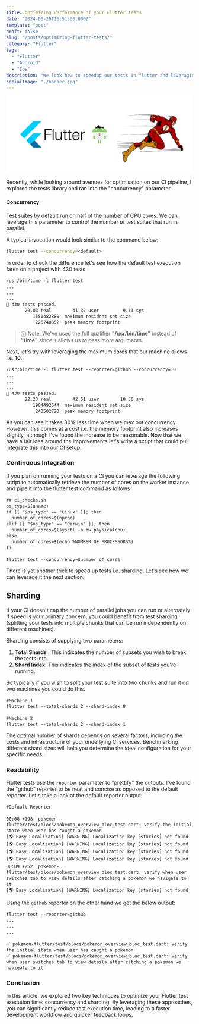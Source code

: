 ```yaml
---
title: Optimizing Performance of your Flutter tests
date: "2024-03-29T16:51:00.000Z"
template: "post"
draft: false
slug: "/posts/optimizing-flutter-tests/"
category: "Flutter"
tags:
  - "Flutter"
  - "Android"
  - "Ios"
description: "We look how to speedup our tests in flutter and leveraging some options to improve readability on our CI."
socialImage: "./banner.jpg"
---
```


![Banner graphic Kotlin](banner.jpg)

Recently, while looking around avenues for optimisation on our CI pipeline, I explored the tests library and ran into
the "concurrency" parameter.

#### Concurrency

Test suites by default run on half of the number of CPU cores. We can leverage this parameter to control the number of
test suites that run in parallel.

A typical invocation would look similar to the command below:

```bash
flutter test --concurrency=<default>
```

In order to check the difference let's see how the default test execution fares on a project with 430 tests.

```shell
/usr/bin/time -l flutter test
...
...
...
🎉 430 tests passed.
       29.03 real        41.32 user         9.33 sys
          1551482880  maximum resident set size
           226740352  peak memory footprint
```

> ⓘ Note: We've used the full qualifier **"/usr/bin/time"** instead of **"time"** since it allows us to pass more arguments.


Next, let's try with leveraging the maximum cores that our machine allows i.e. **10**.

```shell
/usr/bin/time -l flutter test --reporter=github --concurrency=10
...
...
...
🎉 430 tests passed.
       22.23 real        42.51 user        10.56 sys
          1904492544  maximum resident set size
           240502720  peak memory footprint

```

As you can see it takes 30% less time when we max out concurrency. However, this comes at a cost i.e. the memory
footprint also increases slightly, although I've found the increase to be reasonable. Now that we have a fair idea
around the improvements let's write a script that could pull integrate this into our CI setup.

### Continuous Integration

If you plan on running your tests on a CI you can leverage the following script to automatically retrieve the number of
cores on the worker instance and pipe it into the flutter test command as follows

```shell
## ci_checks.sh
os_type=$(uname)
if [[ "$os_type" == "Linux" ]]; then
  number_of_cores=$(nproc)
elif [[ "$os_type" == "Darwin" ]]; then
  number_of_cores=$(sysctl -n hw.physicalcpu)
else
  number_of_cores=$(echo %NUMBER_OF_PROCESSORS%)
fi

flutter test --concurrency=$number_of_cores
```

There is yet another trick to speed up tests i.e. sharding. Let's see how we can leverage it the next section.

## Sharding

If your CI doesn't cap the number of parallel jobs you can run or alternately if speed is your primary concern, you
could benefit from test sharding (splitting your tests into multiple  chunks that can be run independently on different machines).

Sharding consists of supplying two parameters:

1. **Total Shards** : This indicates the number of subsets you wish to break the tests into.
2. **Shard Index**: This indicates the index of the subset of tests you're running.

So typically if you wish to split your test suite into two chunks and run it on two machines you could do this.

```shell
#Machine 1
flutter test --total-shards 2 --shard-index 0

#Machine 2
flutter test --total-shards 2 --shard-index 1
```

The optimal number of shards depends on several factors, including the costs and infrastructure of your underlying CI services. Benchmarking different shard sizes will help you determine the ideal configuration for your specific needs.

### Readability

Flutter tests use the `reporter` parameter to "prettify" the outputs. I've found the "github" reporter to be neat and
concise as opposed to the default reporter. Let's take a look at the default reporter output:

```shell
#Default Reporter

00:08 +198: pokemon-flutter/test/blocs/pokemon_overview_bloc_test.dart: verify the initial state when user has caught a pokemon
[🌎 Easy Localization] [WARNING] Localization key [stories] not found
[🌎 Easy Localization] [WARNING] Localization key [stories] not found
[🌎 Easy Localization] [WARNING] Localization key [stories] not found
[🌎 Easy Localization] [WARNING] Localization key [stories] not found
00:09 +252: pokemon-flutter/test/blocs/pokemon_overview_bloc_test.dart: verify when user switches tab to view details after catching a pokemon we navigate to it
[🌎 Easy Localization] [WARNING] Localization key [stories] not found

```

Using the `github` reporter on the other hand we get the below output:

```shell
flutter test --reporter=github
...
...
...

✅ pokemon-flutter/test/blocs/pokemon_overview_bloc_test.dart: verify the initial state when user has caught a pokemon
✅ pokemon-flutter/test/blocs/pokemon_overview_bloc_test.dart: verify when user switches tab to view details after catching a pokemon we navigate to it
```

### Conclusion

In this article, we explored two key techniques to optimize your Flutter test execution time: concurrency and sharding. By leveraging these approaches, you can significantly reduce test execution time, leading to a faster development workflow and quicker feedback loops.
